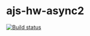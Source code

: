 # ajs-hw-async2

[![Build status](https://ci.appveyor.com/api/projects/status/9tgg1yaeolytvpy1?svg=true)](https://ci.appveyor.com/project/Kirinochka/ajs-async2)
